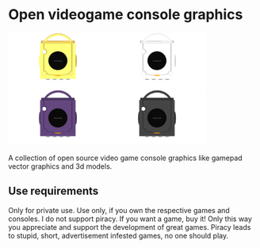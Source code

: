 # Open videogame console graphics

<img src="./Nintendo/GameCube/Console/GameCube_Console_gold_top.png" width="200" /><img src="./Nintendo/GameCube/Console/GameCube_Console_silver_top.png" width="200" /><img src="./Nintendo/GameCube/Console/GameCube_Console_purple_top.png" width="200" /><img src="./Nintendo/GameCube/Console/GameCube_Console_black_top.png" width="200" />

A collection of open source video game console graphics like gamepad vector graphics and 3d models.

## Use requirements

Only for private use. Use only, if you own the respective games and consoles. I do not support piracy. If you want a game, buy it! Only this way you appreciate and support the development of great games. Piracy leads to stupid, short, advertisement infested games, no one should play.
